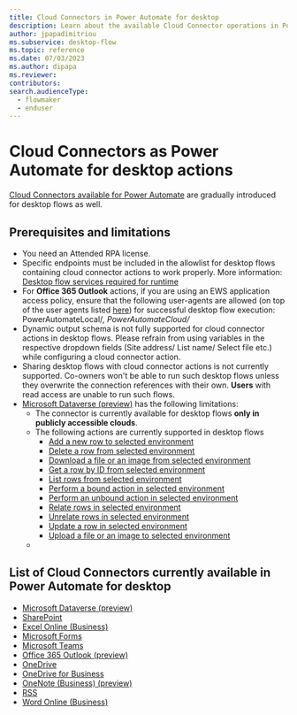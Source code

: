 ```yaml
---
title: Cloud Connectors in Power Automate for desktop 
description: Learn about the available Cloud Connector operations in Power Automate for desktop.
author: jpapadimitriou
ms.subservice: desktop-flow
ms.topic: reference
ms.date: 07/03/2023
ms.author: dipapa
ms.reviewer: 
contributors:
search.audienceType: 
  - flowmaker
  - enduser
---
```


# Cloud Connectors as Power Automate for desktop actions

[Cloud Connectors available for Power Automate](/connectors/connector-reference/connector-reference-powerautomate-connectors) are gradually introduced for desktop flows as well. 

## Prerequisites and limitations

- You need an Attended RPA license.
- Specific endpoints must be included in the allowlist for desktop flows containing cloud connector actions to work properly. More information: [Desktop flow services required for runtime](../../ip-address-configuration.md#desktop-flows-services-required-for-runtime)
- For **Office 365 Outlook** actions, if you are using an EWS application access policy, ensure that the following user-agents are allowed (on top of the user agents listed [here](https://learn.microsoft.com/connectors/office365/#common-errors)) for successful desktop flow execution: PowerAutomateLocal/*, PowerAutomateCloud/*
- Dynamic output schema is not fully supported for cloud connector actions in desktop flows. Please refrain from using variables in the respective dropdown fields (Site address/ List name/ Select file etc.) while configuring a cloud connector action.
- Sharing desktop flows with cloud connector actions is not currently supported. Co-owners won't be able to run such desktop flows unless they overwrite the connection references with their own. **Users** with read access are unable to run such flows.
- [Microsoft Dataverse (preview)](/connectors/commondataserviceforapps) has the following limitations:
  - The connector is currently available for desktop flows **only in publicly accessible clouds**.
  - The following actions are currently supported in desktop flows
    - [Add a new row to selected environment](/connectors/commondataserviceforapps/#add-a-new-row-to-selected-environment)
    - [Delete a row from selected environment](/connectors/commondataserviceforapps/#delete-a-row-from-selected-environment)
    - [Download a file or an image from selected environment](/connectors/commondataserviceforapps/#download-a-file-or-an-image-from-selected-environment)
    - [Get a row by ID from selected environment](/connectors/commondataserviceforapps/#get-a-row-by-id-from-selected-environment)
    - [List rows from selected environment](/connectors/commondataserviceforapps/#list-rows-from-selected-environment)
    - [Perform a bound action in selected environment](/connectors/commondataserviceforapps/#perform-a-bound-action-in-selected-environment)
    - [Perform an unbound action in selected environment](/connectors/commondataserviceforapps/#perform-an-unbound-action-in-selected-environment)
    - [Relate rows in selected environment](/connectors/commondataserviceforapps/#relate-rows-in-selected-environment)
    - [Unrelate rows in selected environment](/connectors/commondataserviceforapps/#unrelate-rows-in-selected-environment)
    - [Update a row in selected environment](/connectors/commondataserviceforapps/#update-a-row-in-selected-environment)
    - [Upload a file or an image to selected environment](/connectors/commondataserviceforapps/#upload-a-file-or-an-image-to-selected-environment)
  - 


## List of Cloud Connectors currently available in Power Automate for desktop
- [Microsoft Dataverse (preview)](/connectors/commondataserviceforapps)
- [SharePoint](/connectors/sharepointonline)
- [Excel Online (Business)](/connectors/excelonline)
- [Microsoft Forms](/connectors/microsoftforms)
- [Microsoft Teams](/connectors/teams)
- [Office 365 Outlook (preview)](/connectors/office365)
- [OneDrive](/connectors/onedrive)
- [OneDrive for Business](/connectors/onedriveforbusiness)
- [OneNote (Business) (preview)](/connectors/onenote)
- [RSS](/connectors/rss)
- [Word Online (Business)](/connectors/wordonlinebusiness)

